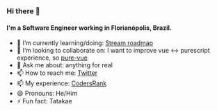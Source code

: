 ### Hi there 👋

<!--
**klarkc/klarkc** is a ✨ _special_ ✨ repository because its `README.md` (this file) appears on your GitHub profile.

Here are some ideas to get you started:

- 🔭 I’m currently working on ...
- 🌱 I’m currently learning ...
- 👯 I’m looking to collaborate on ...
- 🤔 I’m looking for help with ...
- 💬 Ask me about ...
- 📫 How to reach me: ...
- 😄 Pronouns: ...
- ⚡ Fun fact: ...
-->

#### I'm a Software Engineer working in Florianópolis, Brazil.

- 🌱 I’m currently learning/doing: [Stream roadmap](https://github.com/klarkc/stream/blob/main/README.md)
- 👯 I’m looking to collaborate on: I want to improve vue <-> purescript experience, so [pure-vue](https://github.com/klarkc/pure-vue)
- 💬 Ask me about: anything for real
- 📫 How to reach me: [Twitter](https://twitter.com/klarkc)
- 📫 My experience: [CodersRank](https://profile.codersrank.io/user/klarkc/info)
- 😄 Pronouns: He/Him
- ⚡ Fun fact: Tatakae
